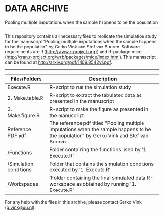 DATA ARCHIVE
===

Pooling multiple imputations when the sample happens to be the population

---
This repository contains all necessary files to replicate the simulation study for the manuscript "Pooling multiple imputations when the sample happens to be the population" by Gerko Vink and Stef van Buuren. Software requirements are R (http://www.r-project.org}) and R-package mice (http://cran.r-project.org/web/packages/mice/index.html). This manuscript can be found at http://arxiv.org/pdf/1409.8542v1.pdf. 

---

| Files/Folders          | Description   |
| -----------------      | ------------- |
|Execute.R              |R-script to run the simulation study|
|2. Make.table.R        |R-script to extract the tabulated data as presented in the manuscript|
|3. Make.figure.R       |R-script to make the figure as presented in the manuscript|
|Reference PDF.pdf      |The reference pdf titled "Pooling multiple imputations when the sample happens to be the population" by Gerko Vink and Stef van Buuren|
|/Functions             |Folder containing the functions used by '1. Execute.R'|
|/Simulation conditions |Folder that contains the simulation conditions executed by '1. Execute.R'|
|/Workspaces            |'Folder containing the final simulated data R-workspace as obtained by running '1. Execute.R' |

For any help with the files in this archive, please contact Gerko Vink (g.vink@uu.nl). 
